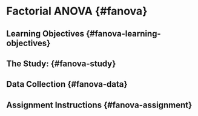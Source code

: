 # Factorial ANOVA {#fanova}

## Learning Objectives {#fanova-learning-objectives}

## The Study: {#fanova-study}

## Data Collection {#fanova-data}

## Assignment Instructions {#fanova-assignment}
